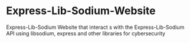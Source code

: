 # Express-Lib-Sodium-Website
Express-Lib-Sodium Website that interact s with the Express-Lib-Sodium API using libsodium, express and other libraries for cybersecurity
